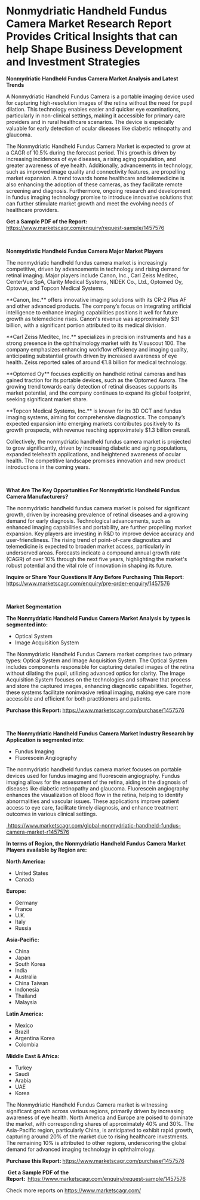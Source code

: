 <p><h1>Nonmydriatic Handheld Fundus Camera Market Research Report Provides Critical Insights that can help Shape Business Development and Investment Strategies</h1></p><p><strong>Nonmydriatic Handheld Fundus Camera Market Analysis and Latest Trends</strong></p>
<p><p>A Nonmydriatic Handheld Fundus Camera is a portable imaging device used for capturing high-resolution images of the retina without the need for pupil dilation. This technology enables easier and quicker eye examinations, particularly in non-clinical settings, making it accessible for primary care providers and in rural healthcare scenarios. The device is especially valuable for early detection of ocular diseases like diabetic retinopathy and glaucoma.</p><p>The Nonmydriatic Handheld Fundus Camera Market is expected to grow at a CAGR of 10.5% during the forecast period. This growth is driven by increasing incidences of eye diseases, a rising aging population, and greater awareness of eye health. Additionally, advancements in technology, such as improved image quality and connectivity features, are propelling market expansion. A trend towards home healthcare and telemedicine is also enhancing the adoption of these cameras, as they facilitate remote screening and diagnosis. Furthermore, ongoing research and development in fundus imaging technology promise to introduce innovative solutions that can further stimulate market growth and meet the evolving needs of healthcare providers.</p></p>
<p><strong>Get a Sample PDF of the Report:&nbsp;</strong> <a href="https://www.marketscagr.com/enquiry/request-sample/1457576?utm_campaign=2097&utm_medium=2&utm_source=Github&utm_content=ia&utm_term=30032025&utm_id=nonmydriatic-handheld-fundus-camera">https://www.marketscagr.com/enquiry/request-sample/1457576</a></p>
<p>&nbsp;</p>
<p><strong>Nonmydriatic Handheld Fundus Camera Major Market Players</strong></p>
<p><p>The nonmydriatic handheld fundus camera market is increasingly competitive, driven by advancements in technology and rising demand for retinal imaging. Major players include Canon, Inc., Carl Zeiss Meditec, CenterVue SpA, Clarity Medical Systems, NIDEK Co., Ltd., Optomed Oy, Optovue, and Topcon Medical Systems.</p><p>**Canon, Inc.** offers innovative imaging solutions with its CR-2 Plus AF and other advanced products. The company’s focus on integrating artificial intelligence to enhance imaging capabilities positions it well for future growth as telemedicine rises. Canon's revenue was approximately $31 billion, with a significant portion attributed to its medical division.</p><p>**Carl Zeiss Meditec, Inc.** specializes in precision instruments and has a strong presence in the ophthalmology market with its Visuscout 100. The company emphasizes enhancing workflow efficiency and imaging quality, anticipating substantial growth driven by increased awareness of eye health. Zeiss reported sales of around €1.8 billion for medical technology.</p><p>**Optomed Oy** focuses explicitly on handheld retinal cameras and has gained traction for its portable devices, such as the Optomed Aurora. The growing trend towards early detection of retinal diseases supports its market potential, and the company continues to expand its global footprint, seeking significant market share.</p><p>**Topcon Medical Systems, Inc.** is known for its 3D OCT and fundus imaging systems, aiming for comprehensive diagnostics. The company’s expected expansion into emerging markets contributes positively to its growth prospects, with revenue reaching approximately $1.3 billion overall.</p><p>Collectively, the nonmydriatic handheld fundus camera market is projected to grow significantly, driven by increasing diabetic and aging populations, expanded telehealth applications, and heightened awareness of ocular health. The competitive landscape promises innovation and new product introductions in the coming years.</p></p>
<p>&nbsp;</p>
<p><strong>What Are The Key Opportunities For Nonmydriatic Handheld Fundus Camera Manufacturers?</strong></p>
<p><p>The nonmydriatic handheld fundus camera market is poised for significant growth, driven by increasing prevalence of retinal diseases and a growing demand for early diagnosis. Technological advancements, such as enhanced imaging capabilities and portability, are further propelling market expansion. Key players are investing in R&D to improve device accuracy and user-friendliness. The rising trend of point-of-care diagnostics and telemedicine is expected to broaden market access, particularly in underserved areas. Forecasts indicate a compound annual growth rate (CAGR) of over 10% through the next five years, highlighting the market's robust potential and the vital role of innovation in shaping its future.</p></p>
<p><strong>Inquire or Share Your Questions If Any Before Purchasing This Report:</strong> <a href="https://www.marketscagr.com/enquiry/pre-order-enquiry/1457576?utm_campaign=2097&utm_medium=2&utm_source=Github&utm_content=ia&utm_term=30032025&utm_id=nonmydriatic-handheld-fundus-camera">https://www.marketscagr.com/enquiry/pre-order-enquiry/1457576</a></p>
<p>&nbsp;</p>
<p><strong>Market Segmentation</strong></p>
<p><strong>The Nonmydriatic Handheld Fundus Camera Market Analysis by types is segmented into:</strong></p>
<p><ul><li>Optical System</li><li>Image Acquisition System</li></ul></p>
<p><p>The Nonmydriatic Handheld Fundus Camera market comprises two primary types: Optical System and Image Acquisition System. The Optical System includes components responsible for capturing detailed images of the retina without dilating the pupil, utilizing advanced optics for clarity. The Image Acquisition System focuses on the technologies and software that process and store the captured images, enhancing diagnostic capabilities. Together, these systems facilitate noninvasive retinal imaging, making eye care more accessible and efficient for both practitioners and patients.</p></p>
<p><strong>Purchase this Report:&nbsp;</strong><a href="https://www.marketscagr.com/purchase/1457576?utm_campaign=2097&utm_medium=2&utm_source=Github&utm_content=ia&utm_term=30032025&utm_id=nonmydriatic-handheld-fundus-camera">https://www.marketscagr.com/purchase/1457576</a></p>
<p>&nbsp;</p>
<p><strong>The Nonmydriatic Handheld Fundus Camera Market Industry Research by Application is segmented into:</strong></p>
<p><ul><li>Fundus Imaging</li><li>Fluorescein Angiography</li></ul></p>
<p><p>The nonmydriatic handheld fundus camera market focuses on portable devices used for fundus imaging and fluorescein angiography. Fundus imaging allows for the assessment of the retina, aiding in the diagnosis of diseases like diabetic retinopathy and glaucoma. Fluorescein angiography enhances the visualization of blood flow in the retina, helping to identify abnormalities and vascular issues. These applications improve patient access to eye care, facilitate timely diagnosis, and enhance treatment outcomes in various clinical settings.</p></p>
<p><a href="https://www.marketscagr.com/global-nonmydriatic-handheld-fundus-camera-market-r1457576?utm_campaign=2097&utm_medium=2&utm_source=Github&utm_content=ia&utm_term=30032025&utm_id=nonmydriatic-handheld-fundus-camera">&nbsp;https://www.marketscagr.com/global-nonmydriatic-handheld-fundus-camera-market-r1457576</a></p>
<p><strong>In terms of Region, the Nonmydriatic Handheld Fundus Camera Market Players available by Region are:</strong></p>
<p>
    <p> <strong> North America: </strong>
        <ul>
            <li>United States</li>
            <li>Canada</li>
        </ul>
        </p> 
    <p> <strong> Europe: </strong>
        <ul>
            <li>Germany</li>
            <li>France</li>
            <li>U.K.</li>
            <li>Italy</li>
            <li>Russia</li>
        </ul>
        </p> 
    <p> <strong> Asia-Pacific: </strong>
        <ul>
            <li>China</li>
            <li>Japan</li>
            <li>South Korea</li>
            <li>India</li>
            <li>Australia</li>
            <li>China Taiwan</li>
            <li>Indonesia</li>
            <li>Thailand</li>
            <li>Malaysia</li>
        </ul>
        </p> 
    <p> <strong> Latin America: </strong>
        <ul>
            <li>Mexico</li>
            <li>Brazil</li>
            <li>Argentina Korea</li>
            <li>Colombia</li>
        </ul>
        </p> 
    <p> <strong> Middle East & Africa: </strong>
        <ul>
            <li>Turkey</li>
            <li>Saudi</li>
            <li>Arabia</li>
            <li>UAE</li>
            <li>Korea</li>
        </ul>
    </p>
    </p>
<p><p>The Nonmydriatic Handheld Fundus Camera market is witnessing significant growth across various regions, primarily driven by increasing awareness of eye health. North America and Europe are poised to dominate the market, with corresponding shares of approximately 40% and 30%. The Asia-Pacific region, particularly China, is anticipated to exhibit rapid growth, capturing around 20% of the market due to rising healthcare investments. The remaining 10% is attributed to other regions, underscoring the global demand for advanced imaging technology in ophthalmology.</p></p>
<p><strong>Purchase this Report: </strong><a href="https://www.marketscagr.com/purchase/1457576?utm_campaign=2097&utm_medium=2&utm_source=Github&utm_content=ia&utm_term=30032025&utm_id=nonmydriatic-handheld-fundus-camera">https://www.marketscagr.com/purchase/1457576</a></p>
<p>&nbsp;<strong>Get a Sample PDF of the Report:&nbsp;&nbsp;</strong><a href="https://www.marketscagr.com/enquiry/request-sample/1457576?utm_campaign=2097&utm_medium=2&utm_source=Github&utm_content=ia&utm_term=30032025&utm_id=nonmydriatic-handheld-fundus-camera">https://www.marketscagr.com/enquiry/request-sample/1457576</a></p>
<p><strong></strong></p>
<p>Check more reports on <a href="https://www.marketscagr.com/?utm_campaign=2097&utm_medium=2&utm_source=Github&utm_content=ia&utm_term=30032025&utm_id=nonmydriatic-handheld-fundus-camera">https://www.marketscagr.com/</a></p>